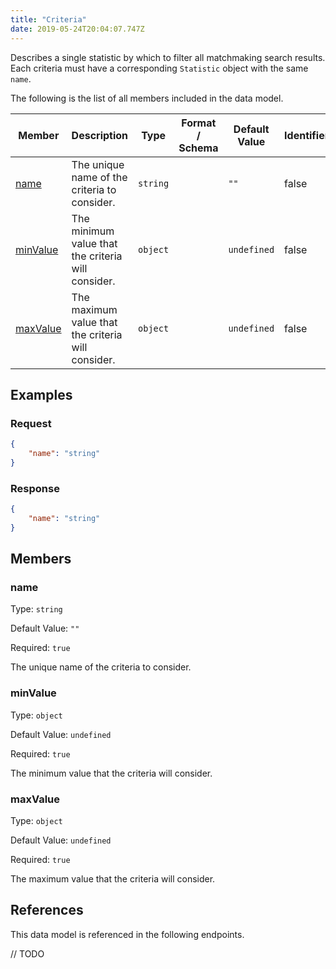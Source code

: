 ```yaml
---
title: "Criteria"
date: 2019-05-24T20:04:07.747Z
---
```


Describes a single statistic by which to filter all matchmaking search results. Each criteria must have a corresponding `Statistic` object with the same `name`.

The following is the list of all members included in the data model.

| Member            | Description                         | Type | Format / Schema | Default Value | Identifier | Unique | Required |
| ----------------- | ----------------------------------- | ---- | ------ | ------------- | ---------- | ------ | -------- |
| [name](#name) | The unique name of the criteria to consider. | `string` |  | `""` | false | false | true |
| [minValue](#minValue) | The minimum value that the criteria will consider. | `object` |  | `undefined` | false | false | true |
| [maxValue](#maxValue) | The maximum value that the criteria will consider. | `object` |  | `undefined` | false | false | true |

## Examples
### Request

```json
{
    "name": "string"
}
```

### Response

```json
{
    "name": "string"
}
```


## Members

### name

Type: `string`

Default Value: `""`

Required: `true`

The unique name of the criteria to consider.

### minValue

Type: `object`

Default Value: `undefined`

Required: `true`

The minimum value that the criteria will consider.

### maxValue

Type: `object`

Default Value: `undefined`

Required: `true`

The maximum value that the criteria will consider.

## References

This data model is referenced in the following endpoints.

// TODO